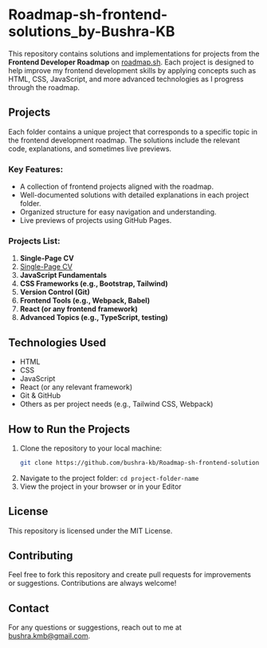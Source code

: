 # Roadmap-sh-frontend-solutions_by-Bushra-KB

This repository contains solutions and implementations for projects from the **Frontend Developer Roadmap** on [roadmap.sh](https://roadmap.sh/frontend/projects). Each project is designed to help improve my frontend development skills by applying concepts such as HTML, CSS, JavaScript, and more advanced technologies as I progress through the roadmap.

## Projects

Each folder contains a unique project that corresponds to a specific topic in the frontend development roadmap. The solutions include the relevant code, explanations, and sometimes live previews.

### Key Features:
- A collection of frontend projects aligned with the roadmap.
- Well-documented solutions with detailed explanations in each project folder.
- Organized structure for easy navigation and understanding.
- Live previews of projects using GitHub Pages.

### Projects List:
1. **Single-Page CV**
2. [Single-Page CV](https://roadmap.sh/frontend/projects)
3. **JavaScript Fundamentals**
4. **CSS Frameworks (e.g., Bootstrap, Tailwind)**
5. **Version Control (Git)**
6. **Frontend Tools (e.g., Webpack, Babel)**
7. **React (or any frontend framework)**
8. **Advanced Topics (e.g., TypeScript, testing)**

## Technologies Used
- HTML
- CSS
- JavaScript
- React (or any relevant framework)
- Git & GitHub
- Others as per project needs (e.g., Tailwind CSS, Webpack)

## How to Run the Projects

1. Clone the repository to your local machine:
   ```bash
   git clone https://github.com/bushra-kb/Roadmap-sh-frontend-solutions_by-Bushra-KB.git```
2. Navigate to the project folder:
   ```cd project-folder-name```
3. View the project in your browser or in your Editor

## License
This repository is licensed under the MIT License.

## Contributing
Feel free to fork this repository and create pull requests for improvements or suggestions. Contributions are always welcome!

## Contact
For any questions or suggestions, reach out to me at bushra.kmb@gmail.com.

